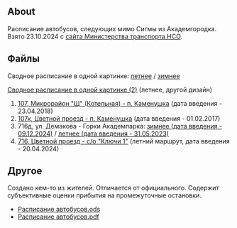 ## About

Расписание автобусов, следующих мимо Сигмы из Академгородка. Взято 23.10.2024 с [сайта Министерства транспорта НСО](https://mintrans.nso.ru/page/609). 

## Файлы

Сводное расписание в одной картинке: [летнее](assets/timetable-cheatsheet-summer.jpg) / [зимнее](assets/timetable-cheatsheet-winter.jpg)

[Сводное расписание в одной картинке (2)](assets/timetable-cheatsheet-2.jpg) (летнее, другой дизайн)

1. [107, Микрорайон "Щ" (Котельная) - п. Каменушка](assets/bus_107.pdf) (дата введения - 23.04.2018)
2. [107к, Цветной проезд - п. Каменушка](assets/bus_107k.pdf) (дата введения - 01.02.2017)
3. 716д, ул. Демакова - Горки Академпарка: [зимнее (дата введения - 09.12.2024)](assets/bus_716d_winter.pdf) / [летнее (дата введения - 31.05.2023)](assets/bus_716d_summer.pdf)
4. [716, Цветной проезд - с/о "Ключи 1"](assets/bus_716.pdf) (летний маршрут, дата введения - 20.04.2024)

## Другое 

Создано кем-то из жителей. Отличается от официального. Содержит субъективные оценки прибытия на промежуточные остановки.

- [Расписание автобусов.ods](assets/timetable-buses.ods)
- [Расписание автобусов.pdf](assets/timetable-buses.pdf)
